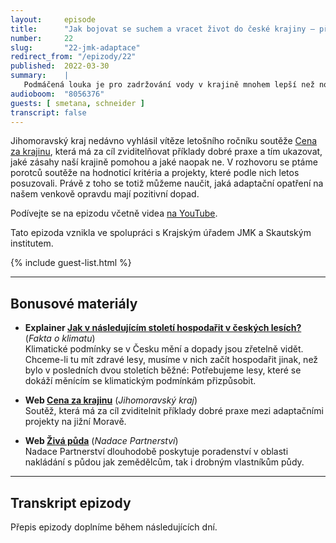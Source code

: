 ```yaml
---
layout:     episode
title:      "Jak bojovat se suchem a vracet život do české krajiny – příklady dobré praxe"
number:     22
slug:       "22-jmk-adaptace"
redirect_from: "/epizody/22"
published:  2022-03-30
summary:    |
   Podmáčená louka je pro zadržování vody v krajině mnohem lepší než nově vybudovaná vodní nádrž. Při tvorbě adaptačních opatření na změny klimatu, a zejména na stále častější sucho, se toho dá i hodně pokazit. A to i přes nadšení nebo upřímnou snahu obcí či jednotlivců. Jak tedy na to?
audioboom:  "8056376"
guests: [ smetana, schneider ]
transcript: false
---
```


Jihomoravský kraj nedávno vyhlásil vítěze letošního ročníku soutěže [Cena za krajinu](https://cenazakrajinu.cz), která má za cíl zviditelňovat příklady dobré praxe a tím ukazovat, jaké zásahy naší krajině pomohou a jaké naopak ne. V rozhovoru se ptáme porotců soutěže na hodnoticí kritéria a projekty, které podle nich letos posuzovali. Právě z toho se totiž můžeme naučit, jaká adaptační opatření na našem venkově opravdu mají pozitivní dopad.

Podívejte se na epizodu včetně videa [na YouTube](https://youtu.be/tSabavCEShg).

Tato epizoda vznikla ve spolupráci s Krajským úřadem JMK a Skautským institutem.

{% include guest-list.html %}

---

## Bonusové materiály

<div class="bonus-material" markdown="1">

* **Explainer [Jak v následujícím století hospodařit v českých lesích?](https://faktaoklimatu.cz/explainery/hospodareni-lesy)** (_Fakta o klimatu_)  
  Klimatické podmínky se v Česku mění a dopady jsou zřetelně vidět. Chceme-li tu mít zdravé lesy, musíme v nich začít hospodařit jinak, než bylo v posledních dvou stoletích běžné: Potřebujeme lesy, které se dokáží měnícím se klimatickým podmínkám přizpůsobit.

* **Web [Cena za krajinu](https://cenazakrajinu.cz)** (_Jihomoravský kraj_)  
  Soutěž, která má za cíl zviditelnit příklady dobré praxe mezi adaptačními projekty na jižní Moravě.

* **Web [Živá půda](https://www.ziva-puda.cz)** (_Nadace Partnerství_)  
  Nadace Partnerství dlouhodobě poskytuje poradenství v oblasti nakládání s půdou jak zemědělcům, tak i drobným vlastníkům půdy.

</div>

---

## Transkript epizody

Přepis epizody doplníme během následujících dní.
